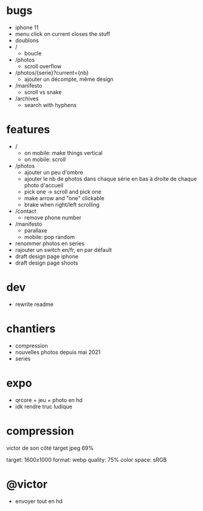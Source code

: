 # bugs

- iphone 11
- menu click on current closes the stuff
- doublons
- /
  - boucle
- /photos
  - scroll overflow
- /photos/{serie}?current={nb}
  - ajouter un décompte, même design
- /manifesto
  - scroll vs snake
- /archives
  - search with hyphens

# features

- /
  - on mobile: make things vertical
  - on mobile: scroll
- /photos
  - ajouter un peu d'ombre
  - ajouter le nb de photos dans chaque série en bas à droite de chaque photo d'accueil
  - pick one -> scroll and pick one
  - make arrow and "one" clickable
  - brake when right/left scrolling
- /contact
  - remove phone number
- /manifesto
  - parallaxe
  - mobile: pop random
- renommer photos en series
- rajouter un switch en/fr, en par défault
- draft design page iphone
- draft design page shoots

# dev

- rewrite readme

# chantiers

- compression
- nouvelles photos depuis mai 2021
- series

# expo

- qrcore + jeu + photo en hd
- idk rendre truc ludique

# compression

victor de son côté target jpeg 69%

target: 1600x1000
format: webp
quality: 75%
color space: sRGB

# @victor

- envoyer tout en hd
